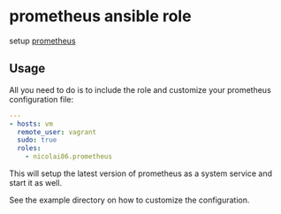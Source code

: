 # prometheus ansible role

setup [prometheus](https://prometheus.io)

## Usage

All you need to do is to include the role and customize your prometheus configuration file:

``` yml
---
- hosts: vm
  remote_user: vagrant
  sudo: true
  roles:
    - nicolai86.prometheus
```

This will setup the latest version of prometheus as a system service and start it as well.

See the example directory on how to customize the configuration.
